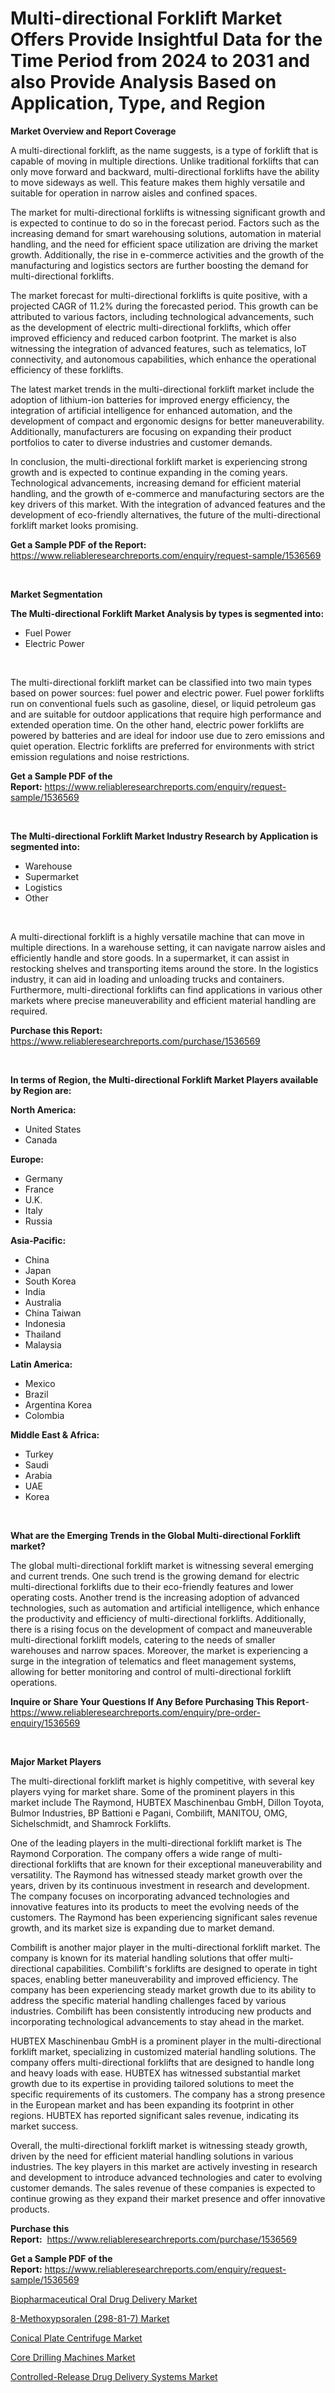 <p><h1>Multi-directional Forklift Market Offers Provide Insightful Data for the Time Period from 2024 to 2031 and also Provide Analysis Based on Application, Type, and Region</h1></p><p><strong>Market Overview and Report Coverage</strong></p>
<p><p>A multi-directional forklift, as the name suggests, is a type of forklift that is capable of moving in multiple directions. Unlike traditional forklifts that can only move forward and backward, multi-directional forklifts have the ability to move sideways as well. This feature makes them highly versatile and suitable for operation in narrow aisles and confined spaces.</p><p>The market for multi-directional forklifts is witnessing significant growth and is expected to continue to do so in the forecast period. Factors such as the increasing demand for smart warehousing solutions, automation in material handling, and the need for efficient space utilization are driving the market growth. Additionally, the rise in e-commerce activities and the growth of the manufacturing and logistics sectors are further boosting the demand for multi-directional forklifts.</p><p>The market forecast for multi-directional forklifts is quite positive, with a projected CAGR of 11.2% during the forecasted period. This growth can be attributed to various factors, including technological advancements, such as the development of electric multi-directional forklifts, which offer improved efficiency and reduced carbon footprint. The market is also witnessing the integration of advanced features, such as telematics, IoT connectivity, and autonomous capabilities, which enhance the operational efficiency of these forklifts.</p><p>The latest market trends in the multi-directional forklift market include the adoption of lithium-ion batteries for improved energy efficiency, the integration of artificial intelligence for enhanced automation, and the development of compact and ergonomic designs for better maneuverability. Additionally, manufacturers are focusing on expanding their product portfolios to cater to diverse industries and customer demands.</p><p>In conclusion, the multi-directional forklift market is experiencing strong growth and is expected to continue expanding in the coming years. Technological advancements, increasing demand for efficient material handling, and the growth of e-commerce and manufacturing sectors are the key drivers of this market. With the integration of advanced features and the development of eco-friendly alternatives, the future of the multi-directional forklift market looks promising.</p></p>
<p><strong>Get a Sample PDF of the Report:</strong> <a href="https://www.reliableresearchreports.com/enquiry/request-sample/1536569">https://www.reliableresearchreports.com/enquiry/request-sample/1536569</a></p>
<p>&nbsp;</p>
<p><strong>Market Segmentation</strong></p>
<p><strong>The Multi-directional Forklift Market Analysis by types is segmented into:</strong></p>
<p><ul><li>Fuel Power</li><li>Electric Power</li></ul></p>
<p>&nbsp;</p>
<p><p>The multi-directional forklift market can be classified into two main types based on power sources: fuel power and electric power. Fuel power forklifts run on conventional fuels such as gasoline, diesel, or liquid petroleum gas and are suitable for outdoor applications that require high performance and extended operation time. On the other hand, electric power forklifts are powered by batteries and are ideal for indoor use due to zero emissions and quiet operation. Electric forklifts are preferred for environments with strict emission regulations and noise restrictions.</p></p>
<p><strong>Get a Sample PDF of the Report:</strong>&nbsp;<a href="https://www.reliableresearchreports.com/enquiry/request-sample/1536569">https://www.reliableresearchreports.com/enquiry/request-sample/1536569</a></p>
<p>&nbsp;</p>
<p><strong>The Multi-directional Forklift Market Industry Research by Application is segmented into:</strong></p>
<p><ul><li>Warehouse</li><li>Supermarket</li><li>Logistics</li><li>Other</li></ul></p>
<p>&nbsp;</p>
<p><p>A multi-directional forklift is a highly versatile machine that can move in multiple directions. In a warehouse setting, it can navigate narrow aisles and efficiently handle and store goods. In a supermarket, it can assist in restocking shelves and transporting items around the store. In the logistics industry, it can aid in loading and unloading trucks and containers. Furthermore, multi-directional forklifts can find applications in various other markets where precise maneuverability and efficient material handling are required.</p></p>
<p><strong>Purchase this Report:</strong>&nbsp; <a href="https://www.reliableresearchreports.com/purchase/1536569">https://www.reliableresearchreports.com/purchase/1536569</a></p>
<p>&nbsp;</p>
<p><strong>In terms of Region, the Multi-directional Forklift Market Players available by Region are:</strong></p>
<p>
    <p> <strong> North America: </strong>
        <ul>
            <li>United States</li>
            <li>Canada</li>
        </ul>
        </p> 
    <p> <strong> Europe: </strong>
        <ul>
            <li>Germany</li>
            <li>France</li>
            <li>U.K.</li>
            <li>Italy</li>
            <li>Russia</li>
        </ul>
        </p> 
    <p> <strong> Asia-Pacific: </strong>
        <ul>
            <li>China</li>
            <li>Japan</li>
            <li>South Korea</li>
            <li>India</li>
            <li>Australia</li>
            <li>China Taiwan</li>
            <li>Indonesia</li>
            <li>Thailand</li>
            <li>Malaysia</li>
        </ul>
        </p> 
    <p> <strong> Latin America: </strong>
        <ul>
            <li>Mexico</li>
            <li>Brazil</li>
            <li>Argentina Korea</li>
            <li>Colombia</li>
        </ul>
        </p> 
    <p> <strong> Middle East & Africa: </strong>
        <ul>
            <li>Turkey</li>
            <li>Saudi</li>
            <li>Arabia</li>
            <li>UAE</li>
            <li>Korea</li>
        </ul>
    </p>
    </p>
<p>&nbsp;</p>
<p><strong>What are the Emerging Trends in the Global Multi-directional Forklift market?</strong></p>
<p><p>The global multi-directional forklift market is witnessing several emerging and current trends. One such trend is the growing demand for electric multi-directional forklifts due to their eco-friendly features and lower operating costs. Another trend is the increasing adoption of advanced technologies, such as automation and artificial intelligence, which enhance the productivity and efficiency of multi-directional forklifts. Additionally, there is a rising focus on the development of compact and maneuverable multi-directional forklift models, catering to the needs of smaller warehouses and narrow spaces. Moreover, the market is experiencing a surge in the integration of telematics and fleet management systems, allowing for better monitoring and control of multi-directional forklift operations.</p></p>
<p><strong>Inquire or Share Your Questions If Any Before Purchasing This Report</strong>- <a href="https://www.reliableresearchreports.com/enquiry/pre-order-enquiry/1536569">https://www.reliableresearchreports.com/enquiry/pre-order-enquiry/1536569</a></p>
<p>&nbsp;</p>
<p><strong>Major Market Players</strong></p>
<p><p>The multi-directional forklift market is highly competitive, with several key players vying for market share. Some of the prominent players in this market include The Raymond, HUBTEX Maschinenbau GmbH, Dillon Toyota, Bulmor Industries, BP Battioni e Pagani, Combilift, MANITOU, OMG, Sichelschmidt, and Shamrock Forklifts.</p><p>One of the leading players in the multi-directional forklift market is The Raymond Corporation. The company offers a wide range of multi-directional forklifts that are known for their exceptional maneuverability and versatility. The Raymond has witnessed steady market growth over the years, driven by its continuous investment in research and development. The company focuses on incorporating advanced technologies and innovative features into its products to meet the evolving needs of the customers. The Raymond has been experiencing significant sales revenue growth, and its market size is expanding due to market demand.</p><p>Combilift is another major player in the multi-directional forklift market. The company is known for its material handling solutions that offer multi-directional capabilities. Combilift's forklifts are designed to operate in tight spaces, enabling better maneuverability and improved efficiency. The company has been experiencing steady market growth due to its ability to address the specific material handling challenges faced by various industries. Combilift has been consistently introducing new products and incorporating technological advancements to stay ahead in the market.</p><p>HUBTEX Maschinenbau GmbH is a prominent player in the multi-directional forklift market, specializing in customized material handling solutions. The company offers multi-directional forklifts that are designed to handle long and heavy loads with ease. HUBTEX has witnessed substantial market growth due to its expertise in providing tailored solutions to meet the specific requirements of its customers. The company has a strong presence in the European market and has been expanding its footprint in other regions. HUBTEX has reported significant sales revenue, indicating its market success.</p><p>Overall, the multi-directional forklift market is witnessing steady growth, driven by the need for efficient material handling solutions in various industries. The key players in this market are actively investing in research and development to introduce advanced technologies and cater to evolving customer demands. The sales revenue of these companies is expected to continue growing as they expand their market presence and offer innovative products.</p></p>
<p><strong>Purchase this Report:</strong>&nbsp;&nbsp;<a href="https://www.reliableresearchreports.com/purchase/1536569">https://www.reliableresearchreports.com/purchase/1536569</a></p>
<p></p>
<p><strong>Get a Sample PDF of the Report:</strong>&nbsp;<a href="https://www.reliableresearchreports.com/enquiry/request-sample/1536569">https://www.reliableresearchreports.com/enquiry/request-sample/1536569</a></p>
<p><p><a href="https://medium.com/@emilyjackson1945/biopharmaceutical-oral-drug-delivery-market-outlook-industry-overview-and-forecast-2023-to-2030-12d64e6bb0df">Biopharmaceutical Oral Drug Delivery Market</a></p><p><a href="https://medium.com/@emilyjackson1945/8-methoxypsoralen-298-81-7-market-share-evolution-and-market-growth-trends-2023-2030-e849a12a1db1">8-Methoxypsoralen (298-81-7) Market</a></p><p><a href="https://github.com/provorikovar/Market-Research-Report-List-2/blob/main/conical-plate-centrifuge-market.md">Conical Plate Centrifuge Market</a></p><p><a href="https://github.com/aliciawhite5576/Market-Research-Report-List-2/blob/main/core-drilling-machines-market.md">Core Drilling Machines Market</a></p><p><a href="https://medium.com/@emilyjackson1945/controlled-release-drug-delivery-systems-market-research-report-its-history-and-forecast-2023-to-5bddf31606f8">Controlled-Release Drug Delivery Systems Market</a></p></p>